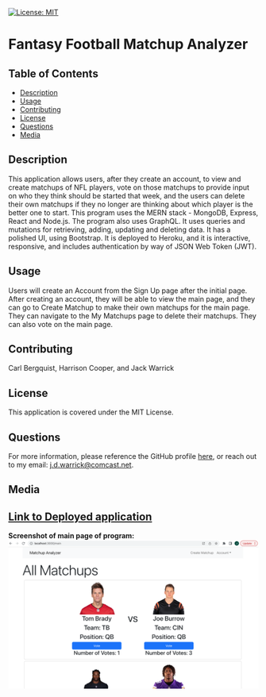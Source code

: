 [![License: MIT](https://img.shields.io/badge/License-MIT-yellow.svg)](https://opensource.org/licenses/MIT)
# Fantasy Football Matchup Analyzer 
## Table of Contents
* [Description](#description)
* [Usage](#usage)
* [Contributing](#contributing)
* [License](#license)
* [Questions](#questions)
* [Media](#media)
## Description
This application allows users, after they create an account, to view and create matchups of NFL players, vote on those matchups to provide input on who they think should be started that week, and the users can delete their own matchups if they no longer are thinking about which player is the better one to start. This program uses the MERN stack - MongoDB, Express, React and Node.js. The program also uses GraphQL. It uses queries and mutations for retrieving, adding, updating and deleting data. It has a polished UI, using Bootstrap. It is deployed to Heroku, and it is interactive, responsive, and includes authentication by way of JSON Web Token (JWT). 
## Usage
Users will create an Account from the Sign Up page after the initial page. After creating an account, they will be able to view the main page, and they can go to Create Matchup to make their own matchups for the main page. They can navigate to the My Matchups page to delete their matchups. They can also vote on the main page.
## Contributing
Carl Bergquist, Harrison Cooper, and Jack Warrick
## License
This application is covered under the MIT License.
## Questions
For more information, please reference the GitHub profile [here](https://github.com/CarlBergquist), or reach out to my email: j.d.warrick@comcast.net.
## Media
[Link to Deployed application]()
-----
**Screenshot of main page of program:**
![Screenshot of our program](matchup-analyzer-main.png)